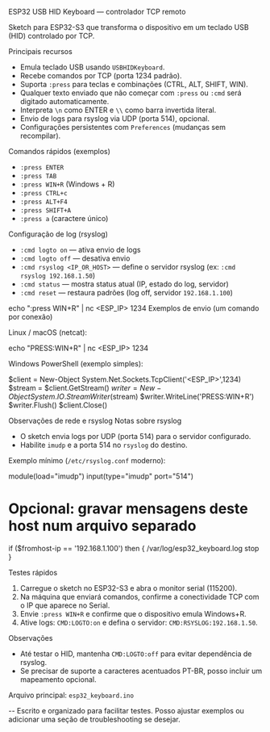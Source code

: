 ESP32 USB HID Keyboard — controlador TCP remoto

Sketch para ESP32-S3 que transforma o dispositivo em um teclado USB (HID) controlado por TCP.

Principais recursos
- Emula teclado USB usando `USBHIDKeyboard`.
- Recebe comandos por TCP (porta 1234 padrão).
- Suporta `:press` para teclas e combinações (CTRL, ALT, SHIFT, WIN).
- Qualquer texto enviado que não começar com `:press` ou `:cmd` será digitado automaticamente.
- Interpreta `\n` como ENTER e `\\` como barra invertida literal.
- Envio de logs para rsyslog via UDP (porta 514), opcional.
- Configurações persistentes com `Preferences` (mudanças sem recompilar).

Comandos rápidos (exemplos)
- `:press ENTER`
- `:press TAB`
- `:press WIN+R`       (Windows + R)
- `:press CTRL+c`
- `:press ALT+F4`
- `:press SHIFT+A`
- `:press a` (caractere único)

Configuração de log (rsyslog)
 - `:cmd logto on`     — ativa envio de logs
 - `:cmd logto off`    — desativa envio
 - `:cmd rsyslog <IP_OR_HOST>`  — define o servidor rsyslog (ex: `:cmd rsyslog 192.168.1.50`)
 - `:cmd status`       — mostra status atual (IP, estado do log, servidor)
 - `:cmd reset`        — restaura padrões (log off, servidor `192.168.1.100`)

echo ":press WIN+R" | nc <ESP_IP> 1234
Exemplos de envio (um comando por conexão)

Linux / macOS (netcat):

echo "PRESS:WIN+R" | nc <ESP_IP> 1234

Windows PowerShell (exemplo simples):

$client = New-Object System.Net.Sockets.TcpClient('<ESP_IP>',1234)
$stream = $client.GetStream()
$writer = New-Object System.IO.StreamWriter($stream)
$writer.WriteLine('PRESS:WIN+R')
$writer.Flush()
$client.Close()

Observações de rede e rsyslog
Notas sobre rsyslog
- O sketch envia logs por UDP (porta 514) para o servidor configurado.
- Habilite `imudp` e a porta 514 no `rsyslog` do destino.

Exemplo mínimo (`/etc/rsyslog.conf` moderno):

module(load="imudp")
input(type="imudp" port="514")

# Opcional: gravar mensagens deste host num arquivo separado
if ($fromhost-ip == '192.168.1.100') then {
  /var/log/esp32_keyboard.log
  stop
}

Testes rápidos
1. Carregue o sketch no ESP32-S3 e abra o monitor serial (115200).
2. Na máquina que enviará comandos, confirme a conectividade TCP com o IP que aparece no Serial.
3. Envie `:press WIN+R` e confirme que o dispositivo emula Windows+R.
4. Ative logs: `CMD:LOGTO:on` e defina o servidor: `CMD:RSYSLOG:192.168.1.50`.

Observações
- Até testar o HID, mantenha `CMD:LOGTO:off` para evitar dependência de rsyslog.
- Se precisar de suporte a caracteres acentuados PT-BR, posso incluir um mapeamento opcional.

Arquivo principal: `esp32_keyboard.ino`

--
Escrito e organizado para facilitar testes. Posso ajustar exemplos ou adicionar uma seção de troubleshooting se desejar.